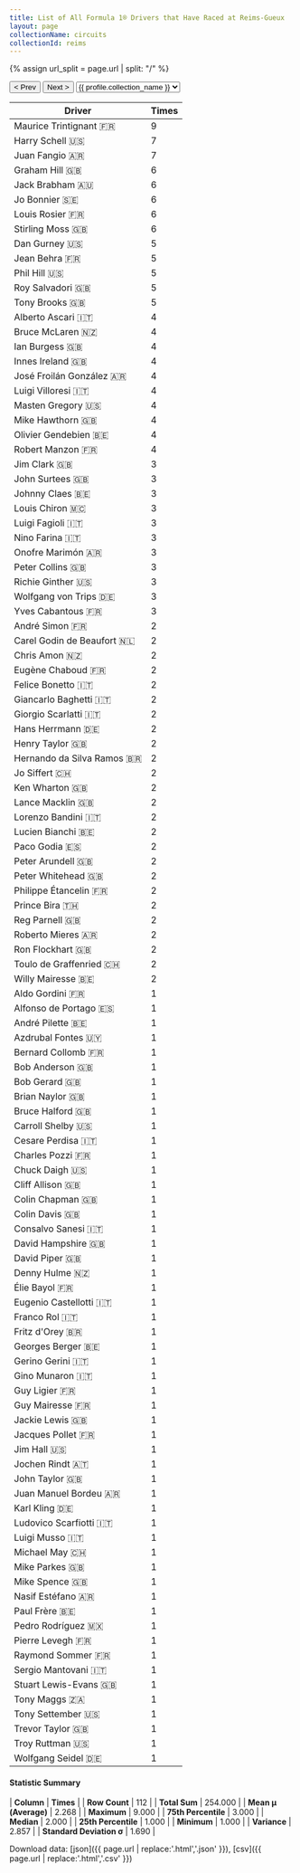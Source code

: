 ```yaml
---
title: List of All Formula 1® Drivers that Have Raced at Reims-Gueux
layout: page
collectionName: circuits
collectionId: reims
---
```


{% assign url_split = page.url | split: "/" %}
<div id="collection-navigation">
<button onclick="selector.options[selector.selectedIndex-1].value && (window.location = selector.options[selector.selectedIndex-1].value);">&lt; Prev</button>
<button onclick="selector.options[selector.selectedIndex+1].value && (window.location = selector.options[selector.selectedIndex+1].value);">Next &gt;</button>
<select id="selector" onchange="this.options[this.selectedIndex].value && (window.location = this.options[this.selectedIndex].value);">
  {% for collectionId in site.data[page.collectionName].refs %}
    {% if collectionId == page.collectionId %}
      {% assign selected = "selected" %}
    {% else %}
      {% assign selected = "" %}
    {% endif %}
    {% assign profile = site.data[page.collectionName][collectionId].profile %}
    <option value="/f1/{{ page.collectionName }}/{{ collectionId }}/{{ url_split[4] }}" {{ selected }}>{{ profile.collection_name }}</option>
  {% endfor %}
</select>
</div>

| Driver | Times |
|--|--|
| Maurice Trintignant 🇫🇷 | 9 |
| Harry Schell 🇺🇸 | 7 |
| Juan Fangio 🇦🇷 | 7 |
| Graham Hill 🇬🇧 | 6 |
| Jack Brabham 🇦🇺 | 6 |
| Jo Bonnier 🇸🇪 | 6 |
| Louis Rosier 🇫🇷 | 6 |
| Stirling Moss 🇬🇧 | 6 |
| Dan Gurney 🇺🇸 | 5 |
| Jean Behra 🇫🇷 | 5 |
| Phil Hill 🇺🇸 | 5 |
| Roy Salvadori 🇬🇧 | 5 |
| Tony Brooks 🇬🇧 | 5 |
| Alberto Ascari 🇮🇹 | 4 |
| Bruce McLaren 🇳🇿 | 4 |
| Ian Burgess 🇬🇧 | 4 |
| Innes Ireland 🇬🇧 | 4 |
| José Froilán González 🇦🇷 | 4 |
| Luigi Villoresi 🇮🇹 | 4 |
| Masten Gregory 🇺🇸 | 4 |
| Mike Hawthorn 🇬🇧 | 4 |
| Olivier Gendebien 🇧🇪 | 4 |
| Robert Manzon 🇫🇷 | 4 |
| Jim Clark 🇬🇧 | 3 |
| John Surtees 🇬🇧 | 3 |
| Johnny Claes 🇧🇪 | 3 |
| Louis Chiron 🇲🇨 | 3 |
| Luigi Fagioli 🇮🇹 | 3 |
| Nino Farina 🇮🇹 | 3 |
| Onofre Marimón 🇦🇷 | 3 |
| Peter Collins 🇬🇧 | 3 |
| Richie Ginther 🇺🇸 | 3 |
| Wolfgang von Trips 🇩🇪 | 3 |
| Yves Cabantous 🇫🇷 | 3 |
| André Simon 🇫🇷 | 2 |
| Carel Godin de Beaufort 🇳🇱 | 2 |
| Chris Amon 🇳🇿 | 2 |
| Eugène Chaboud 🇫🇷 | 2 |
| Felice Bonetto 🇮🇹 | 2 |
| Giancarlo Baghetti 🇮🇹 | 2 |
| Giorgio Scarlatti 🇮🇹 | 2 |
| Hans Herrmann 🇩🇪 | 2 |
| Henry Taylor 🇬🇧 | 2 |
| Hernando da Silva Ramos 🇧🇷 | 2 |
| Jo Siffert 🇨🇭 | 2 |
| Ken Wharton 🇬🇧 | 2 |
| Lance Macklin 🇬🇧 | 2 |
| Lorenzo Bandini 🇮🇹 | 2 |
| Lucien Bianchi 🇧🇪 | 2 |
| Paco Godia 🇪🇸 | 2 |
| Peter Arundell 🇬🇧 | 2 |
| Peter Whitehead 🇬🇧 | 2 |
| Philippe Étancelin 🇫🇷 | 2 |
| Prince Bira 🇹🇭 | 2 |
| Reg Parnell 🇬🇧 | 2 |
| Roberto Mieres 🇦🇷 | 2 |
| Ron Flockhart 🇬🇧 | 2 |
| Toulo de Graffenried 🇨🇭 | 2 |
| Willy Mairesse 🇧🇪 | 2 |
| Aldo Gordini 🇫🇷 | 1 |
| Alfonso de Portago 🇪🇸 | 1 |
| André Pilette 🇧🇪 | 1 |
| Azdrubal Fontes 🇺🇾 | 1 |
| Bernard Collomb 🇫🇷 | 1 |
| Bob Anderson 🇬🇧 | 1 |
| Bob Gerard 🇬🇧 | 1 |
| Brian Naylor 🇬🇧 | 1 |
| Bruce Halford 🇬🇧 | 1 |
| Carroll Shelby 🇺🇸 | 1 |
| Cesare Perdisa 🇮🇹 | 1 |
| Charles Pozzi 🇫🇷 | 1 |
| Chuck Daigh 🇺🇸 | 1 |
| Cliff Allison 🇬🇧 | 1 |
| Colin Chapman 🇬🇧 | 1 |
| Colin Davis 🇬🇧 | 1 |
| Consalvo Sanesi 🇮🇹 | 1 |
| David Hampshire 🇬🇧 | 1 |
| David Piper 🇬🇧 | 1 |
| Denny Hulme 🇳🇿 | 1 |
| Élie Bayol 🇫🇷 | 1 |
| Eugenio Castellotti 🇮🇹 | 1 |
| Franco Rol 🇮🇹 | 1 |
| Fritz d'Orey 🇧🇷 | 1 |
| Georges Berger 🇧🇪 | 1 |
| Gerino Gerini 🇮🇹 | 1 |
| Gino Munaron 🇮🇹 | 1 |
| Guy Ligier 🇫🇷 | 1 |
| Guy Mairesse 🇫🇷 | 1 |
| Jackie Lewis 🇬🇧 | 1 |
| Jacques Pollet 🇫🇷 | 1 |
| Jim Hall 🇺🇸 | 1 |
| Jochen Rindt 🇦🇹 | 1 |
| John Taylor 🇬🇧 | 1 |
| Juan Manuel Bordeu 🇦🇷 | 1 |
| Karl Kling 🇩🇪 | 1 |
| Ludovico Scarfiotti 🇮🇹 | 1 |
| Luigi Musso 🇮🇹 | 1 |
| Michael May 🇨🇭 | 1 |
| Mike Parkes 🇬🇧 | 1 |
| Mike Spence 🇬🇧 | 1 |
| Nasif Estéfano 🇦🇷 | 1 |
| Paul Frère 🇧🇪 | 1 |
| Pedro Rodríguez 🇲🇽 | 1 |
| Pierre Levegh 🇫🇷 | 1 |
| Raymond Sommer 🇫🇷 | 1 |
| Sergio Mantovani 🇮🇹 | 1 |
| Stuart Lewis-Evans 🇬🇧 | 1 |
| Tony Maggs 🇿🇦 | 1 |
| Tony Settember 🇺🇸 | 1 |
| Trevor Taylor 🇬🇧 | 1 |
| Troy Ruttman 🇺🇸 | 1 |
| Wolfgang Seidel 🇩🇪 | 1 |

#### Statistic Summary

| **Column** | **Times** |
| **Row Count** | 112 |
| **Total Sum** | 254.000 |
| **Mean μ (Average)** | 2.268 |
| **Maximum** | 9.000 |
| **75th Percentile** | 3.000 |
| **Median** | 2.000 |
| **25th Percentile** | 1.000 |
| **Minimum** | 1.000 |
| **Variance** | 2.857 |
| **Standard Deviation σ** | 1.690 |

Download data: [json]({{ page.url | replace:'.html','.json' }}), [csv]({{ page.url | replace:'.html','.csv' }})
